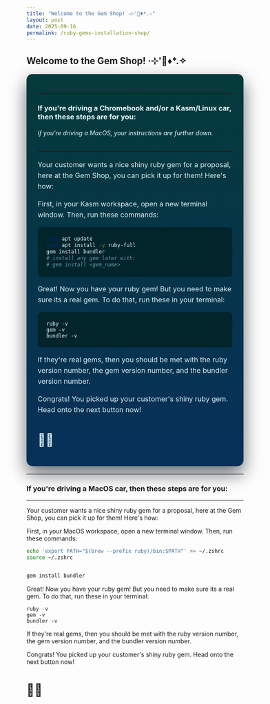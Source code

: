 ```yaml
---
title: "Welcome to the Gem Shop! ‧⊹'💎♦️*⁠.⁠✧"
layout: post
date: 2025-09-16
permalink: /ruby-gems-installation-shop/
---
```


## Welcome to the Gem Shop! ‧⊹'💎♦️*⁠.⁠✧

<style>
/* Reused scoped styles to restyle gem shop post (presentation only) */
#frontpage-card{max-width:980px;margin:18px auto;padding:26px;border-radius:14px;background:linear-gradient(180deg,#043a3a 0%,#07305a 100%);box-shadow:0 18px 40px rgba(2,12,18,0.6);font-family:Inter,ui-sans-serif,system-ui,-apple-system,"Segoe UI",Roboto,'Helvetica Neue',Arial;color:#e6fbff}
#frontpage-card h2{font-size:2.1rem;margin:0 0 10px;color:#bfeef0;letter-spacing:-0.5px}
#frontpage-card hr{border:none;border-top:1px solid rgba(255,255,255,0.06);margin:18px 0}
#frontpage-card p{color:#d9f3f4;font-size:1.01rem;line-height:1.55}
#frontpage-card ul, #frontpage-card ol{color:#d9f3f4;margin-left:1.1rem}
#frontpage-card code, #frontpage-card pre{background:#02242b;color:#e6fbff;padding:10px;border-radius:8px;display:block;overflow:auto}
.cta-btn{display:inline-block;padding:14px 20px;background:linear-gradient(90deg,#ff7a59,#ff3b6a);color:#fff;border-radius:999px;font-weight:800;text-decoration:none;box-shadow:0 10px 30px rgba(255,59,106,0.22);transition:transform .18s ease,box-shadow .18s ease}
.cta-btn:hover{transform:translateY(-3px);box-shadow:0 18px 40px rgba(255,59,106,0.18)}
details{background:linear-gradient(90deg,#0b2a2a,#042737);padding:10px;border-radius:10px;margin:8px 0}
summary{cursor:pointer;font-weight:700;color:#bfeef0}
@media (max-width:640px){#frontpage-card{padding:16px}#frontpage-card h2{font-size:1.5rem}}
</style>

<div id="frontpage-card" markdown="1">

---

### If you're driving a Chromebook and/or a Kasm/Linux car, then these steps are for you:
###### If you're driving a MacOS, your instructions are further down.

---

Your customer wants a nice shiny ruby gem for a proposal, here at the Gem Shop, you can pick it up for them! Here's how:

First, in your Kasm workspace, open a new terminal window. Then, run these commands:
```bash 
sudo apt update
sudo apt install -y ruby-full
gem install bundler
# install any gem later with:
# gem install <gem_name>
```
Great! Now you have your ruby gem! But you need to make sure its a real gem. To do that, run these in your terminal:
```
ruby -v
gem -v
bundler -v
```
If they're real gems, then you should be met with the ruby version number, the gem version number, and the bundler version number.

Congrats! You picked up your customer's shiny ruby gem. Head onto the next button now!

# 🎉🎉

</div>



---

### If you're driving a MacOS car, then these steps are for you:

---
Your customer wants a nice shiny ruby gem for a proposal, here at the Gem Shop, you can pick it up for them! Here's how:

First, in your MacOS workspace, open a new terminal window. Then, run these commands:
```bash
echo 'export PATH="$(brew --prefix ruby)/bin:$PATH"' >> ~/.zshrc
source ~/.zshrc


gem install bundler
```
Great! Now you have your ruby gem! But you need to make sure its a real gem. To do that, run these in your terminal:
```
ruby -v
gem -v
bundler -v
```
If they're real gems, then you should be met with the ruby version number, the gem version number, and the bundler version number.

Congrats! You picked up your customer's shiny ruby gem. Head onto the next button now!

# 🎉🎉